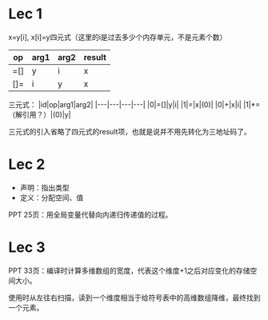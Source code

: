 # Lec 1
x=y[i], x[i]=y四元式（这里的i是过去多少个内存单元，不是元素个数）

|op|arg1|arg2|result|
|---|---|---|---|
|=[]|y|i|x|
|[]=|i|y|x|

三元式：
|id|op|arg1|arg2|
|---|---|---|---|
|0|=[]|y|i|
|1|=|x|(0)|
|0|+|x|i|
|1|*=（解引用？）|(0)|y|

三元式的引入省略了四元式的result项，也就是说并不用先转化为三地址码了。

# Lec 2
+ 声明：指出类型
+ 定义：分配空间、值

PPT 25页：用全局变量代替向内递归传递值的过程。

# Lec 3
PPT 33页：编译时计算多维数组的宽度，代表这个维度+1之后对应变化的存储空间大小。

使用时从左往右扫描，读到一个维度相当于给符号表中的高维数组降维，最终找到一个元素。


